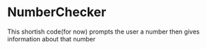 # NumberChecker
This shortish code(for now) prompts the user a number then gives information about that number
